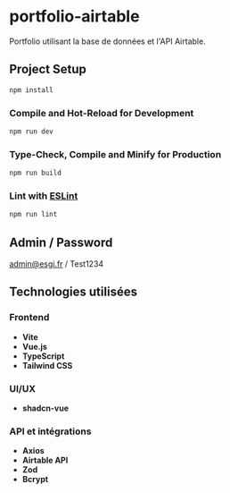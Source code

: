# portfolio-airtable

Portfolio utilisant la base de données et l'API Airtable.

## Project Setup

```sh
npm install
```

### Compile and Hot-Reload for Development

```sh
npm run dev
```

### Type-Check, Compile and Minify for Production

```sh
npm run build
```

### Lint with [ESLint](https://eslint.org/)

```sh
npm run lint
```

## Admin / Password
admin@esgi.fr / Test1234

## Technologies utilisées

### Frontend
- **Vite**
- **Vue.js**
- **TypeScript**
- **Tailwind CSS**

### UI/UX
- **shadcn-vue**

### API et intégrations
- **Axios**
- **Airtable API**
- **Zod**
- **Bcrypt**